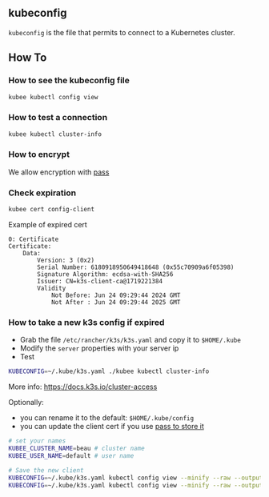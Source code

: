 ## kubeconfig

`kubeconfig` is the file that permits to connect to a Kubernetes cluster.

## How To
### How to see the kubeconfig file

```bash
kubee kubectl config view
```

### How to test a connection

```bash
kubee kubectl cluster-info
```

### How to encrypt

We allow encryption with [pass](kubeconfig-pass.md)

### Check expiration

```bash
kubee cert config-client
```

Example of expired cert
```
0: Certificate
Certificate:
    Data:
        Version: 3 (0x2)
        Serial Number: 6180918950649418648 (0x55c70909a6f05398)
        Signature Algorithm: ecdsa-with-SHA256
        Issuer: CN=k3s-client-ca@1719221384
        Validity
            Not Before: Jun 24 09:29:44 2024 GMT
            Not After : Jun 24 09:29:44 2025 GMT
```

### How to take a new k3s config if expired

* Grab the file `/etc/rancher/k3s/k3s.yaml` and copy it to `$HOME/.kube`
* Modify the `server` properties with your server ip
* Test
```bash
KUBECONFIG=~/.kube/k3s.yaml ./kubee kubectl cluster-info
```
More info: https://docs.k3s.io/cluster-access


Optionally:
  * you can rename it to the default: `$HOME/.kube/config`
  * you can update the client cert if you use [pass to store it](kubeconfig-pass.md)
```bash
# set your names
KUBEE_CLUSTER_NAME=beau # cluster name
KUBEE_USER_NAME=default # user name

# Save the new client
KUBECONFIG=~/.kube/k3s.yaml kubectl config view --minify --raw --output 'jsonpath={$.users[0].client-certificate-data}' | pass insert -m "$KUBEE_PASS_HOME/users/$KUBEE_USER_NAME/client-certificate-data"
KUBECONFIG=~/.kube/k3s.yaml kubectl config view --minify --raw --output 'jsonpath={$.users[0].client-key-data}' | pass insert -m "$KUBEE_PASS_HOME/users/$KUBEE_USER_NAME/client-key-data"
```

